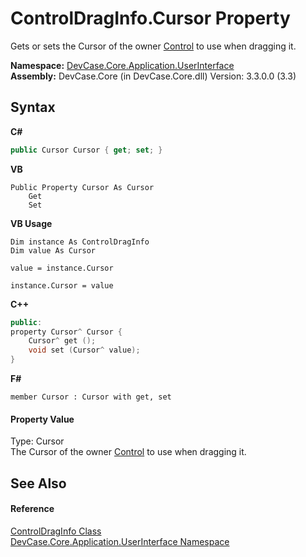 # ControlDragInfo.Cursor Property 
 

Gets or sets the Cursor of the owner <a href="P_DevCase_Core_Application_UserInterface_ControlDragInfo_Control">Control</a> to use when dragging it.

**Namespace:**&nbsp;<a href="N_DevCase_Core_Application_UserInterface">DevCase.Core.Application.UserInterface</a><br />**Assembly:**&nbsp;DevCase.Core (in DevCase.Core.dll) Version: 3.3.0.0 (3.3)

## Syntax

**C#**<br />
``` C#
public Cursor Cursor { get; set; }
```

**VB**<br />
``` VB
Public Property Cursor As Cursor
	Get
	Set
```

**VB Usage**<br />
``` VB Usage
Dim instance As ControlDragInfo
Dim value As Cursor

value = instance.Cursor

instance.Cursor = value
```

**C++**<br />
``` C++
public:
property Cursor^ Cursor {
	Cursor^ get ();
	void set (Cursor^ value);
}
```

**F#**<br />
``` F#
member Cursor : Cursor with get, set

```


#### Property Value
Type: Cursor<br />The Cursor of the owner <a href="P_DevCase_Core_Application_UserInterface_ControlDragInfo_Control">Control</a> to use when dragging it.

## See Also


#### Reference
<a href="T_DevCase_Core_Application_UserInterface_ControlDragInfo">ControlDragInfo Class</a><br /><a href="N_DevCase_Core_Application_UserInterface">DevCase.Core.Application.UserInterface Namespace</a><br />
